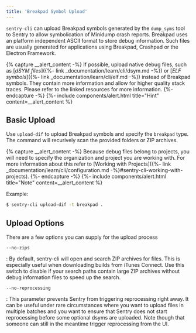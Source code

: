 ```yaml
---
title: 'Breakpad Symbol Upload'
---
```


`sentry-cli` can upload Breakpad symbols generated by the `dump_syms` tool to Sentry to allow symbolication of Minidump crash reports. Breakpad uses an platform independent ASCII format to store debug information. Such files are usually generated for applications using Breakpad, Crashpad or the Electron Framework.

{% capture __alert_content -%}
If possible, upload native debug files, such as [_dSYM files_]({%- link _documentation/learn/cli/dsym.md -%}) or [_ELF symbols_]({%- link _documentation/learn/cli/elf.md -%}) instead of Breakpad symbols. They contain more information and allow for higher quality stack traces. Please refer to the linked resources for more information.
{%- endcapture -%}
{%- include components/alert.html
  title="Hint"
  content=__alert_content
%}

## Basic Upload

Use `upload-dif` to upload Breakpad symbols and specify the `breakpad` type. The command will recurively scan the provided folders or ZIP archives.

{% capture __alert_content -%}
Because debug files belong to projects, you will need to specify the organization and project you are working with. For more information about this refer to [Working with Projects]({%- link _documentation/learn/cli/configuration.md -%}#sentry-cli-working-with-projects).
{%- endcapture -%}
{%- include components/alert.html
  title="Note"
  content=__alert_content
%}

Example:

```bash
$ sentry-cli upload-dif -t breakpad .
```

## Upload Options

There are a few options you can supply for the upload process

`--no-zips`

: By default, sentry-cli will open and search ZIP archives for files. This is especially useful when downloading builds from iTunes Connect. Use this switch to disable if your search paths contain large ZIP archives without debug information files to speed up the search.

`--no-reprocessing`

: This parameter prevents Sentry from triggering reprocessing right away. It can be useful under rare circumstances where you want to upload files in multiple batches and you want to ensure that Sentry does not start reprocessing before some optional dsyms are uploaded. Note though that someone can still in the meantime trigger reprocessing from the UI.
